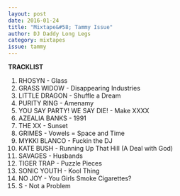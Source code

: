 ```yaml
---
layout: post 
date: 2016-01-24
title: "Mixtape&#58; Tammy Issue"
author: DJ Daddy Long Legs
category: mixtapes
issue: tammy
---
```

**TRACKLIST**  
1. RHOSYN - Glass  
2. GRASS WIDOW - Disappearing Industries  
3. LITTLE DRAGON - Shuffle a Dream  
4. PURITY RING - Amenamy  
5. YOU SAY PARTY! WE SAY DIE! - Make XXXX  
6. AZEALIA BANKS - 1991  
7. THE XX - Sunset  
8. GRIMES - Vowels = Space and Time  
9. MYKKI BLANCO - Fuckin the DJ  
10. KATE BUSH - Running Up That Hill (A Deal with God)  
11. SAVAGES - Husbands  
12. TIGER TRAP - Puzzle Pieces  
13. SONIC YOUTH - Kool Thing  
14. NO JOY - You Girls Smoke Cigarettes?  
15. S - Not a Problem